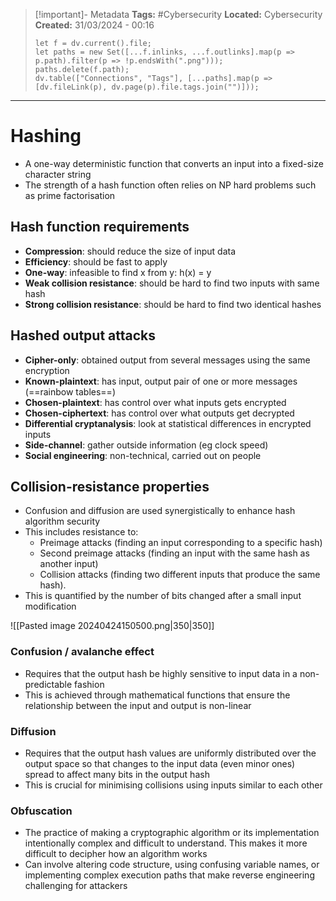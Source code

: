 > [!important]- Metadata
> **Tags:** #Cybersecurity
> **Located:** Cybersecurity
> **Created:** 31/03/2024 - 00:16
> ```dataviewjs
> let f = dv.current().file;
> let paths = new Set([...f.inlinks, ...f.outlinks].map(p => p.path).filter(p => !p.endsWith(".png")));
> paths.delete(f.path);
> dv.table(["Connections", "Tags"], [...paths].map(p => [dv.fileLink(p), dv.page(p).file.tags.join("")]));
> ```

___
# Hashing
- A one-way deterministic function that converts an input into a fixed-size character string
- The strength of a hash function often relies on NP hard problems such as prime factorisation
## Hash function requirements
- **Compression**: should reduce the size of input data 
- **Efficiency**: should be fast to apply
- **One-way**: infeasible to find x from y: h(x) = y
- **Weak collision resistance**: should be hard to find two inputs with same hash
- **Strong collision resistance**: should be hard to find two identical hashes
## Hashed output attacks
- **Cipher-only**: obtained output from several messages using the same encryption
- **Known-plaintext**: has input, output pair of one or more messages (==rainbow tables==)
- **Chosen-plaintext**: has control over what inputs gets encrypted 
- **Chosen-ciphertext**: has control over what outputs get decrypted
- **Differential cryptanalysis**: look at statistical differences in encrypted inputs
- **Side-channel**: gather outside information (eg clock speed)
- **Social engineering**: non-technical, carried out on people
## Collision-resistance properties
- Confusion and diffusion are used synergistically to enhance hash algorithm security
- This includes resistance to:
	- Preimage attacks (finding an input corresponding to a specific hash)
	- Second preimage attacks (finding an input with the same hash as another input)
	- Collision attacks (finding two different inputs that produce the same hash).
- This is quantified by the number of bits changed after a small input modification

![[Pasted image 20240424150500.png|350|350]]
### Confusion / avalanche effect
- Requires that the output hash be highly sensitive to input data in a non-predictable fashion
- This is achieved through mathematical functions that ensure the relationship between the input and output is non-linear
### Diffusion
- Requires that the output hash values are uniformly distributed over the output space so that changes to the input data (even minor ones) spread to affect many bits in the output hash
- This is crucial for minimising collisions using inputs similar to each other
### Obfuscation
- The practice of making a cryptographic algorithm or its implementation intentionally complex and difficult to understand. This makes it more difficult to decipher how an algorithm works
- Can involve altering code structure, using confusing variable names, or implementing complex execution paths that make reverse engineering challenging for attackers